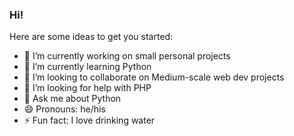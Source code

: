 ### Hi!

<!--
**pj-commits/pj-commits** is a ✨ _special_ ✨ repository because its `README.md` (this file) appears on your GitHub profile.
-->
Here are some ideas to get you started:

- 🔭 I’m currently working on small personal projects
- 🌱 I’m currently learning Python
- 👯 I’m looking to collaborate on Medium-scale web dev projects
- 🤔 I’m looking for help with PHP
- 💬 Ask me about Python
- 😄 Pronouns: he/his
- ⚡ Fun fact: I love drinking water

